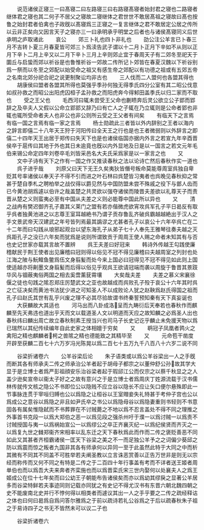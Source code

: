 <!-- { "loadSidebar": true } -->
　　说范诸侯正寝三一曰髙寝二曰左路寝三曰右路寝髙寝者始封君之寝也二路寝者继体君之寝也其二何子不居父之寝故二寝继体之君世世不敢居髙祖之寝故曰髙也按鲁之始封君者伯禽也子政旣以髙寝爲三正寝之一复言继体之君不敢居定公居之传所以云非正矣向又因言天子之寝亦三一曰承明承乎明堂之后者也与诸侯髙寝同义后世承明之庐取诸此
　　哀公
　　郊三卜礼也四卜非礼也
　　劭公注公羊言已卜春三月不吉转卜夏三月春夏皆可郊三卜爲渎告武子谓以十二月卜正月下辛如不从则以正月下辛卜二月上辛又以二月下辛卜三月上辛则郊止宜于春周天子有二郊冬至祀天于圜丘与启蛰而郊以祈谷是也鲁惟祈谷一郊故二传所记卜郊皆在春夏汉魏以下祈谷别爲一祭而以冬至之郊配以始受命之祖又有感生帝之郊配以有功德之祖或有五郊五帝之名南北郊分祀合祀之说更制聚讼均非古也
　　三人伐而二人盟何也各盟其得也
　　胡康侯曰盟者各盟其所得也莫强乎季孙何独无得季氏四分公室有其二昭公伐意如叔孙救之而昭公出阳虎囚桓子孟孙救之而阳虎奔今得邾田盖季氏以归二家而不取也
　　受之王父也
　　毛西河曰辄未尝受王父命也蒯瞆奔后灵公欲立公子郢而郢辞之及卒夫人又假以公命立郢郢又辞乃曰有亡人之子辄在乃立辄则是公命者郢也非辄也辄所受命者夫人也非公也非公则所云受之王父者有间矣
　　有临天下之言焉有临一国之言焉有临一家之言焉
　　杨士勋疏此三者皆以外内辞别之王者以海内之辞言即僖二十八年天王狩于河阳传曰全天王之行也是也王者微弱则以外辞言之即僖二十四年天王出居于郑传曰失天下也是也诸侯临国亦据内外言之若宣九年辛酉晋侯卒于扈传曰其地于外也其日未逾竟也旣以内外显地及日是以一国言之若文元年毛伯来锡公命定四年刘卷卒毛刘皆采邑名大夫氏采爲家是以一家言之也
　　又
　　文中子诗有天下之作有一国之作又推读春秋之法以论诗亡然后春秋作实一道也
　　呉子进乎哉
　　刘原父曰天下无王久矣夷狄皆僭号叛命莫能尊周室呉独自卑贬其号率诸侯以奉天子不得不引而进之叶石林曰呉楚皆习夷者也呉晚见春秋抑之常甚于楚自季札之聘柏举之战仅得以爵见然与中国防盟未尝不殊戚之役下与鄫人齿而已今黄池胡爲遽以伯许之哉盖楚之共灵欲以强夺诸侯而陵晋夫差欲以礼尊天子而责晋从楚之义则蛮夷必至有中国从夫差之义则必能尊中国此所以异也
　　又
　　清之战冉有樊迟御齐孔子嘉其义莱门之盟有若亦偕微虎欲宵攻呉军孔子平日曷反有取乎呉者独黄池进之以志尊王室耳越絶书乃谓子贡存鲁乱齐破呉霸越越絶出于汉人之手文景武帝天汉建武之年号皆列焉最其譌谬之尤甚者孔子以哀公十六年卒呉亡在二十二年而曰勾践从琅邪起观台以望东海孔子从弟子七十人奉先王雅琴往奏夫越之灭呉距孔子之没已六年矣而犹爲是说则所谓致贡于周周王使人赐之命者未知其有与否也史记世家亦载其言故不置辨
　　呉王夫差曰好冠来
　　韩诗外传越王勾践使廉稽献民于荆王使者出见廉稽曰冠则得以俗见不冠不得见廉稽曰夫越周室之列封也处江海之陂与魭鳣鱼鳖爲伍文身翦髪而处今来上国必曰冠得见不冠不得见如此则上国使适越亦将劓墨文身翦髪而后得以俗见乎观呉王欲请冠端而袭以周旋于鲁晋其景跂华风与锢蔽夷俗两国之相去奚啻薰莸霄壤
　　大矣哉夫差
　　夫差之慕义宋襄徐偃之徒也句践之隂忍郑庄厉楚武文之亚也故越成而呉败孔子殁于哀公十六年其时呉之亡征决矣而黄池书法犹少进之可知圣人不以成败论人犹之赵鞅爲赵氏得国之祖而孔子曰赵氏其世有乱乎兴废之理不必其尽验故谓书终秦誓预知秦有天下真妄诞也
　　大获麟故大其适也
　　河马出而八卦成洛呈而九畴衍后天奉若也春秋作而麒麟至先天弗违也道出乎天而文以载道圣人文以明道而天应之故知麟之必爲圣人出也春秋纬曰麟出周亡故立春秋制素王授当兴也司马子长史记讫乎麟止未免援天物以爲已瑞然以其纪传续编年自此史家之体相嬗于穷矣
　　又
　　鹖冠子凤凰者鹑火之禽阳之精也麒麟者枵之兽隂之精也德能致之其精毕至
　　又
　　元命苞干凿度开辟至获麟二百七十六万岁冯光陈晃以爲二百七十五万九千八百八十六岁二说不同

　　谷梁折诸卷六
　　公羊谷梁后论
　　朱子语类或以爲公羊谷梁出一人之手旣而断其各有师承夫二传之师承治公羊者起于胡母子都宗之以董仲舒公孙故其学大显于是立博士者爲严彭祖顔安乐治谷梁者起于瑕邱江公而仅宗之以蔡千秋显之之人盖少逊矣宣帝以衞太子好之之故有意兴之于是立博士者爲周庆丁姓源流载于汉书儒林传就传文核之隐公不书即位公以隐贱不应立谷以隐长不应让矢口便尔悬殊即此一节事脉连贯于宰咺归赙也公以爲隐之让桓谷以王室赗妾失礼特甚于考仲子宫也公以爲成公之意谷以爲隐之非且如尹氏卒之书公以爲隐母谷以爲隐妻重则书轻则不书意固各有属矣惟隐弑而不书葬罪在不讨贼薨之不地以爲不忍言盖处不得不同之理推之外事首书克段一以爲大郑伯之恶一以爲见段之强杀州吁于濮一以爲讨贼一以爲责不讨贼授国与夷一以爲祸始宣公一以爲缪公之卒正齐襄灭纪一以爲纪侯贤而齐灭之一以爲复九世之雠郑衞齐宋相率以乱东迁之天下春秋爲此而作而二传之褒贬善恶不同如此又其甚者齐桓霸诸侯一匡天下谷梁之美之不一而足独公羊予之之词偏少葵邱之防以爲震而惊之叛者九国非其各有师承何以异同一至于此虽然此特于大同之中而析其微有不同其不同盖不可胜举若夫阐圣教以立言诛恶赏善以正告万世非是则无以宗经而称传而又何不同之有特是二传之于二百四十年行事盖有考而不详者送王姬者周单伯也而以爲吾大夫来奔者齐栾施也而以爲晋栾氏宋三世内娶何以处襄夫人之爲王姬成公在位十七年矣而曰公幼王子朝能布告诸侯矣而亦以爲幼其缪戾之显著公羊居多而谷梁特鲜若夫事迹同则记载亦同犹之有史记不得尤汉书有东晋六朝北魏四朝之史不能废南北史并行不悖何得以相类者而遽议其出一人之手乎要之二传之疏经释诂之体也曰何曰曷爲自爲问答尔雅爲之于前以疏诗若礼公谷爲之于后以疏春秋朱子祖之于易诗四子之书无不皆然未可以议二子也

　　谷梁折诸卷六
